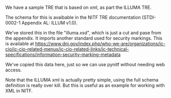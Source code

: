 We have a sample TRE that is based on xml, as part the ILLUMA TRE.

The schema for this is avaibable in the NITF TRE documentation 
(STDI-0002-1 Appendix AL: ILLUM v1.0).

We've stored this in the file "illuma.xsd", which is just a cut and pase from the appendix.
It imports another standard used for security markings. This is available at
https://www.dni.gov/index.php/who-we-are/organizations/ic-cio/ic-cio-related-menus/ic-cio-related-links/ic-technical-specifications/information-security-marking-metadata

We've copied this data here, just so we can use pynitf without needing web access.

Note that the ILLUMA xml is actually pretty simple, using the full schema definition is
really over kill. But this is useful as an example for working with XML in NITF.
